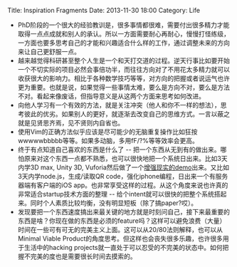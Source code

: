 Title: Inspiration Fragments
Date: 2013-11-30 18:00
Category: Life

* PhD阶段的一个很大的经验教训是，很多事情都很难，需要付出很多精力才能取得一点点成就和别人的承认。所以一方面需要耐心再耐心，慢慢打怪练级，一方面也要多思考自己的才能和兴趣适合什么样的工作，通过调整未来的方向来让自己更舒服一点。
* 越来越觉得科研甚至整个人生是一个和天打交道的过程。逆天行事比如要开始一个不切实际的项目必然会事倍功半，而往往方向对了不用花太多精力就可以收获很大的影响力。相比于各种数学技巧等等，对方向的把握或者说运气也许更为重要。也就是说，如果觉得一些事情太难，要么是方向不对，要么是方法不对。看起来像废话，但指导意义是从这两个方面来思考如何改进。
* 向他人学习有一个有效的方法，就是关注冲突（他人和你不一样的想法），思考彼此的优劣。如果别人的更好，就逐渐去改变自己的思维方式。一言以蔽之就是见贤思齐焉，见不贤则内自省也。
* 使用Vim的正确方法似乎应该是尽可能少的无脑重复操作比如狂按wwwwwbbbbb等等。如果多动脑，多用fF/?%等等效率会更高。
* 终于有点知道自己喜欢的东西是什么了 -- 把一个东西从无到有的做出来。哪怕原来对这个东西一点都不熟悉，也可以很快地把一个系统日出来。比如3天内学3D max, Unity 3D, Vuforia然后做了一个[增强现实的demo](http://www.youtube.com/watch?v=bvOG0S_sVUU)出来。又比如3天内学node.js，生成/读取QR code，强化iphone编程，日出来一个有服务器端有客户端的iOS app。也非常享受这样的过程。从这个角度来说也许真的非常适合startup技术方面的整理 -- 给个intent就可以很快的把整个系统搭起来。同时个人素质比较均衡，没有明显短板（除了搞paper?哎）。
* 发现要把一个东西速度搞出来最关键的地方就是时刻问自己，接下来最重要的东西是啥？你现在做的东西是必须的feature吗？这样可以避免浪费（大量）时间在一些可有可无的完美主义上面。这可以从20/80法则解释，也可以从Minimal Viable Product的角度思考。但这样也会丧失很多乐趣，也许很多用于生活中的hacking projects就一直处于可以忍受的不完美的状态中。如何把握不完美的度也是需要很长时间去摸索的。
